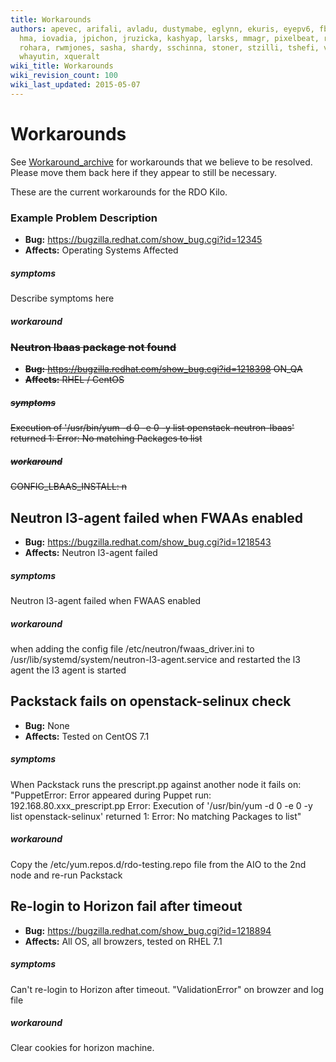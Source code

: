 ```yaml
---
title: Workarounds
authors: apevec, arifali, avladu, dustymabe, eglynn, ekuris, eyepv6, fbayhan, flaper87,
  hma, iovadia, jpichon, jruzicka, kashyap, larsks, mmagr, pixelbeat, rbowen, rdo,
  rohara, rwmjones, sasha, shardy, sschinna, stoner, stzilli, tshefi, vaneldik, weshayutin,
  whayutin, xqueralt
wiki_title: Workarounds
wiki_revision_count: 100
wiki_last_updated: 2015-05-07
---
```


# Workarounds

See [Workaround_archive](Workaround_archive) for workarounds that we believe to be resolved. Please move them back here if they appear to still be necessary.

These are the current workarounds for the RDO Kilo.

### Example Problem Description

*   **Bug:** <https://bugzilla.redhat.com/show_bug.cgi?id=12345>
*   **Affects:** Operating Systems Affected

##### symptoms

Describe symptoms here

##### workaround

<strike>

### Neutron lbaas package not found

*   **Bug:** <https://bugzilla.redhat.com/show_bug.cgi?id=1218398> ON_QA
*   **Affects:** RHEL / CentOS

##### symptoms

Execution of '/usr/bin/yum -d 0 -e 0 -y list openstack-neutron-lbaas' returned 1: Error: No matching Packages to list

##### workaround

CONFIG_LBAAS_INSTALL: n </strike>

## Neutron l3-agent failed when FWAAs enabled

*   **Bug:** <https://bugzilla.redhat.com/show_bug.cgi?id=1218543>
*   **Affects:** Neutron l3-agent failed

##### symptoms

Neutron l3-agent failed when FWAAS enabled

##### workaround

when adding the config file /etc/neutron/fwaas_driver.ini to /usr/lib/systemd/system/neutron-l3-agent.service and restarted the l3 agent the l3 agent is started

## Packstack fails on openstack-selinux check

*   **Bug:** None
*   **Affects:** Tested on CentOS 7.1

##### symptoms

When Packstack runs the prescript.pp against another node it fails on: "PuppetError: Error appeared during Puppet run: 192.168.80.xxx_prescript.pp Error: Execution of '/usr/bin/yum -d 0 -e 0 -y list openstack-selinux' returned 1: Error: No matching Packages to list"

##### workaround

Copy the /etc/yum.repos.d/rdo-testing.repo file from the AIO to the 2nd node and re-run Packstack

## Re-login to Horizon fail after timeout

*   **Bug:** <https://bugzilla.redhat.com/show_bug.cgi?id=1218894>
*   **Affects:** All OS, all browzers, tested on RHEL 7.1

##### symptoms

Can't re-login to Horizon after timeout. "ValidationError" on browzer and log file

##### workaround

Clear cookies for horizon machine.
